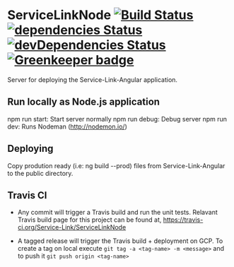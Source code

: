 # ServiceLinkNode [![Build Status](https://travis-ci.org/Service-Link/ServiceLinkNode.svg?branch=master)](https://travis-ci.org/Service-Link/ServiceLinkNode) [![dependencies Status](https://david-dm.org/Service-Link/ServiceLinkNode/status.svg)](https://david-dm.org/Service-Link/ServiceLinkNode) [![devDependencies Status](https://david-dm.org/Service-Link/ServiceLinkNode/dev-status.svg)](https://david-dm.org/Service-Link/ServiceLinkNode?type=dev) [![Greenkeeper badge](https://badges.greenkeeper.io/Service-Link/ServiceLinkNode.svg)](https://greenkeeper.io/)

Server for deploying the Service-Link-Angular application.

## Run locally as Node.js application

npm run start: Start server normally
npm run debug: Debug server
npm run dev: Runs Nodeman (http://nodemon.io/)

## Deploying

Copy prodution ready (i.e: ng build --prod) files from Service-Link-Angular to the public directory. 

## Travis CI

- Any commit will trigger a Travis build and run the unit tests. Relavant Travis build page for this project can be found at, https://travis-ci.org/Service-Link/ServiceLinkNode

- A tagged release will trigger the Travis build + deployment on GCP. To create a tag on local execute `git tag -a <tag-name> -m <message>` and to push it `git push origin <tag-name>`

